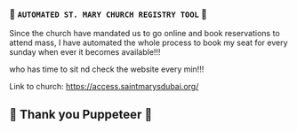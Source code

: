 ### :pray: `AUTOMATED ST. MARY CHURCH REGISTRY TOOL` :pray:

Since the church have mandated us to go online and book reservations to attend mass, I have automated the whole process to book my seat for every sunday when ever it becomes available!!!

who has time to sit nd check the website every min!!!

Link to church: https://access.saintmarysdubai.org/

## :raised_hands: Thank you Puppeteer :pray:
